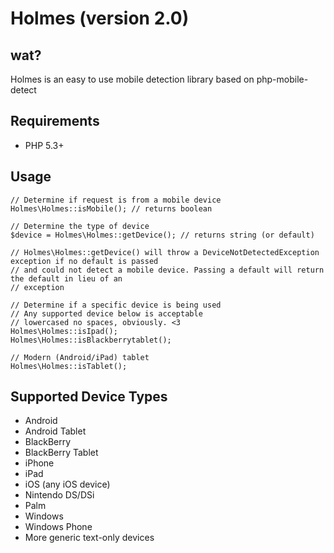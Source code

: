 # Holmes (version 2.0)

## wat?

Holmes is an easy to use mobile detection library based on php-mobile-detect

## Requirements

* PHP 5.3+

## Usage

    // Determine if request is from a mobile device
    Holmes\Holmes::isMobile(); // returns boolean

    // Determine the type of device
    $device = Holmes\Holmes::getDevice(); // returns string (or default)

    // Holmes\Holmes::getDevice() will throw a DeviceNotDetectedException exception if no default is passed
    // and could not detect a mobile device. Passing a default will return the default in lieu of an
    // exception

    // Determine if a specific device is being used
    // Any supported device below is acceptable
    // lowercased no spaces, obviously. <3
    Holmes\Holmes::isIpad();
    Holmes\Holmes::isBlackberrytablet();

    // Modern (Android/iPad) tablet
    Holmes\Holmes::isTablet();
## Supported Device Types

* Android
* Android Tablet
* BlackBerry
* BlackBerry Tablet
* iPhone
* iPad
* iOS (any iOS device)
* Nintendo DS/DSi
* Palm
* Windows
* Windows Phone
* More generic text-only devices
